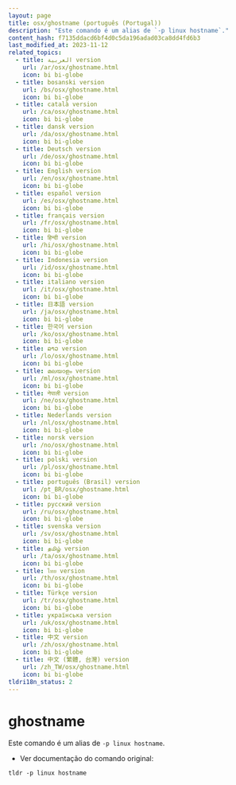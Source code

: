 ```yaml
---
layout: page
title: osx/ghostname (português (Portugal))
description: "Este comando é um alias de `-p linux hostname`."
content_hash: f7135ddacd6bf4d0c5da196adad03ca8dd4fd6b3
last_modified_at: 2023-11-12
related_topics:
  - title: العربية version
    url: /ar/osx/ghostname.html
    icon: bi bi-globe
  - title: bosanski version
    url: /bs/osx/ghostname.html
    icon: bi bi-globe
  - title: català version
    url: /ca/osx/ghostname.html
    icon: bi bi-globe
  - title: dansk version
    url: /da/osx/ghostname.html
    icon: bi bi-globe
  - title: Deutsch version
    url: /de/osx/ghostname.html
    icon: bi bi-globe
  - title: English version
    url: /en/osx/ghostname.html
    icon: bi bi-globe
  - title: español version
    url: /es/osx/ghostname.html
    icon: bi bi-globe
  - title: français version
    url: /fr/osx/ghostname.html
    icon: bi bi-globe
  - title: हिन्दी version
    url: /hi/osx/ghostname.html
    icon: bi bi-globe
  - title: Indonesia version
    url: /id/osx/ghostname.html
    icon: bi bi-globe
  - title: italiano version
    url: /it/osx/ghostname.html
    icon: bi bi-globe
  - title: 日本語 version
    url: /ja/osx/ghostname.html
    icon: bi bi-globe
  - title: 한국어 version
    url: /ko/osx/ghostname.html
    icon: bi bi-globe
  - title: ລາວ version
    url: /lo/osx/ghostname.html
    icon: bi bi-globe
  - title: മലയാളം version
    url: /ml/osx/ghostname.html
    icon: bi bi-globe
  - title: नेपाली version
    url: /ne/osx/ghostname.html
    icon: bi bi-globe
  - title: Nederlands version
    url: /nl/osx/ghostname.html
    icon: bi bi-globe
  - title: norsk version
    url: /no/osx/ghostname.html
    icon: bi bi-globe
  - title: polski version
    url: /pl/osx/ghostname.html
    icon: bi bi-globe
  - title: português (Brasil) version
    url: /pt_BR/osx/ghostname.html
    icon: bi bi-globe
  - title: русский version
    url: /ru/osx/ghostname.html
    icon: bi bi-globe
  - title: svenska version
    url: /sv/osx/ghostname.html
    icon: bi bi-globe
  - title: தமிழ் version
    url: /ta/osx/ghostname.html
    icon: bi bi-globe
  - title: ไทย version
    url: /th/osx/ghostname.html
    icon: bi bi-globe
  - title: Türkçe version
    url: /tr/osx/ghostname.html
    icon: bi bi-globe
  - title: українська version
    url: /uk/osx/ghostname.html
    icon: bi bi-globe
  - title: 中文 version
    url: /zh/osx/ghostname.html
    icon: bi bi-globe
  - title: 中文 (繁體, 台灣) version
    url: /zh_TW/osx/ghostname.html
    icon: bi bi-globe
tldri18n_status: 2
---
```

# ghostname

Este comando é um alias de `-p linux hostname`.

- Ver documentação do comando original:

`tldr -p linux hostname`
